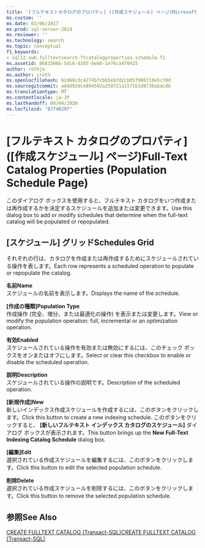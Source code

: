 ```yaml
---
title: '[フルテキストカタログのプロパティ] ([作成スケジュール] ページ)Microsoft Docs'
ms.custom: ''
ms.date: 03/06/2017
ms.prod: sql-server-2014
ms.reviewer: ''
ms.technology: search
ms.topic: conceptual
f1_keywords:
- sql12.swb.fulltextsearch.ftcatalogproperties.schedule.f1
ms.assetid: 8681506b-5dc6-4165-beb6-1e76ca470425
author: rothja
ms.author: jroth
ms.openlocfilehash: 62d69cdc42745fcbb5eb7d2cb05f90b710e5c70d
ms.sourcegitcommit: ad4d92dce894592a259721a1571b1d8736abacdb
ms.translationtype: MT
ms.contentlocale: ja-JP
ms.lasthandoff: 08/04/2020
ms.locfileid: "87740297"
---
```

# <a name="full-text-catalog-properties-population-schedule-page"></a><span data-ttu-id="cea26-102">[フルテキスト カタログのプロパティ] ([作成スケジュール] ページ)</span><span class="sxs-lookup"><span data-stu-id="cea26-102">Full-Text Catalog Properties (Population Schedule Page)</span></span>
  <span data-ttu-id="cea26-103">このダイアログ ボックスを使用すると、フルテキスト カタログをいつ作成または再作成するかを決定するスケジュールを追加または変更できます。</span><span class="sxs-lookup"><span data-stu-id="cea26-103">Use this dialog box to add or modify schedules that determine when the full-text catalog will be populated or repopulated.</span></span>  
  
## <a name="schedules-grid"></a><span data-ttu-id="cea26-104">[スケジュール] グリッド</span><span class="sxs-lookup"><span data-stu-id="cea26-104">Schedules Grid</span></span>  
 <span data-ttu-id="cea26-105">それぞれの行は、カタログを作成または再作成するためにスケジュールされている操作を表します。</span><span class="sxs-lookup"><span data-stu-id="cea26-105">Each row represents a scheduled operation to populate or repopulate the catalog.</span></span>  
  
 <span data-ttu-id="cea26-106">**名前**</span><span class="sxs-lookup"><span data-stu-id="cea26-106">**Name**</span></span>  
 <span data-ttu-id="cea26-107">スケジュールの名前を表示します。</span><span class="sxs-lookup"><span data-stu-id="cea26-107">Displays the name of the schedule.</span></span>  
  
 <span data-ttu-id="cea26-108">**[作成の種類]**</span><span class="sxs-lookup"><span data-stu-id="cea26-108">**Population Type**</span></span>  
 <span data-ttu-id="cea26-109">作成操作 (完全、増分、または最適化の操作) を表示または変更します。</span><span class="sxs-lookup"><span data-stu-id="cea26-109">View or modify the population operation: full, incremental or an optimization operation.</span></span>  
  
 <span data-ttu-id="cea26-110">**有効**</span><span class="sxs-lookup"><span data-stu-id="cea26-110">**Enabled**</span></span>  
 <span data-ttu-id="cea26-111">スケジュールされている操作を有効または無効にするには、このチェック ボックスをオンまたはオフにします。</span><span class="sxs-lookup"><span data-stu-id="cea26-111">Select or clear this checkbox to enable or disable the scheduled operation.</span></span>  
  
 <span data-ttu-id="cea26-112">**説明**</span><span class="sxs-lookup"><span data-stu-id="cea26-112">**Description**</span></span>  
 <span data-ttu-id="cea26-113">スケジュールされている操作の説明です。</span><span class="sxs-lookup"><span data-stu-id="cea26-113">Description of the scheduled operation.</span></span>  
  
 <span data-ttu-id="cea26-114">**[新規作成]**</span><span class="sxs-lookup"><span data-stu-id="cea26-114">**New**</span></span>  
 <span data-ttu-id="cea26-115">新しいインデックス作成スケジュールを作成するには、このボタンをクリックします。</span><span class="sxs-lookup"><span data-stu-id="cea26-115">Click this button to create a new indexing schedule.</span></span> <span data-ttu-id="cea26-116">このボタンをクリックすると、 **[新しいフルテキスト インデックス カタログのスケジュール]** ダイアログ ボックスが表示されます。</span><span class="sxs-lookup"><span data-stu-id="cea26-116">This button brings up the **New Full-Text Indexing Catalog Schedule** dialog box.</span></span>  
  
 <span data-ttu-id="cea26-117">**[編集]**</span><span class="sxs-lookup"><span data-stu-id="cea26-117">**Edit**</span></span>  
 <span data-ttu-id="cea26-118">選択されている作成スケジュールを編集するには、このボタンをクリックします。</span><span class="sxs-lookup"><span data-stu-id="cea26-118">Click this button to edit the selected population schedule.</span></span>  
  
 <span data-ttu-id="cea26-119">**削除**</span><span class="sxs-lookup"><span data-stu-id="cea26-119">**Delete**</span></span>  
 <span data-ttu-id="cea26-120">選択されている作成スケジュールを削除するには、このボタンをクリックします。</span><span class="sxs-lookup"><span data-stu-id="cea26-120">Click this button to remove the selected population schedule.</span></span>  
  
## <a name="see-also"></a><span data-ttu-id="cea26-121">参照</span><span class="sxs-lookup"><span data-stu-id="cea26-121">See Also</span></span>  
 [<span data-ttu-id="cea26-122">CREATE FULLTEXT CATALOG &#40;Transact-SQL&#41;</span><span class="sxs-lookup"><span data-stu-id="cea26-122">CREATE FULLTEXT CATALOG &#40;Transact-SQL&#41;</span></span>](/sql/t-sql/statements/create-fulltext-catalog-transact-sql)  
  
  

